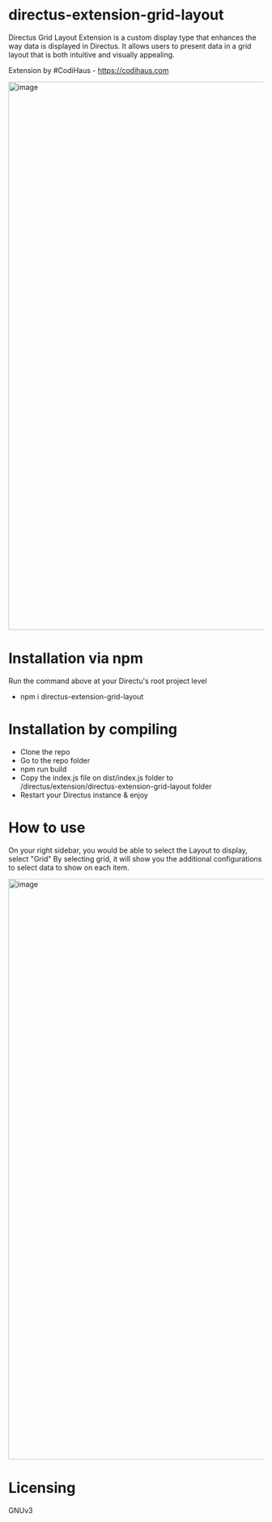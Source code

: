# directus-extension-grid-layout

Directus Grid Layout Extension is a custom display type that enhances the way data is displayed in Directus. It allows users to present data in a grid layout that is both intuitive and visually appealing. 

Extension by #CodiHaus - https://codihaus.com

<img width="1081" alt="image" src="https://user-images.githubusercontent.com/68498487/227259474-29bd14cd-e600-4054-b2a7-4c70b35035fa.png">


# Installation via npm

Run the command above at your Directu's root project level

- npm i directus-extension-grid-layout

# Installation by compiling

- Clone the repo
- Go to the repo folder
- npm run build
- Copy the index.js file on dist/index.js folder to /directus/extension/directus-extension-grid-layout folder
- Restart your Directus instance & enjoy

# How to use

On your right sidebar, you would be able to select the Layout to display, select "Grid"
By selecting grid, it will show you the additional configurations to select data to show on each item.

<img width="1145" alt="image" src="https://user-images.githubusercontent.com/68498487/227258661-10799f6d-b29c-4e4c-b6be-fb41bb9dc1d1.png">

# Licensing

GNUv3


